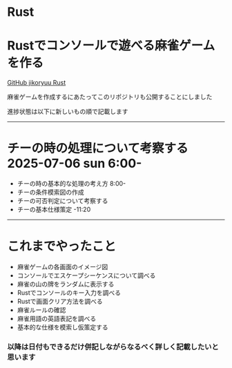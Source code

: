 # Rust

# Rustでコンソールで遊べる麻雀ゲームを作る
[GitHub jikoryuu Rust](https://github.com/jikoryuu/Rust)

麻雀ゲームを作成するにあたってこのリポジトリも公開することにしました

進捗状態は以下に新しいもの順で記載します

---
# チーの時の処理について考察する 2025-07-06 sun 6:00-
- チーの時の基本的な処理の考え方 8:00-
- チーの条件模索図の作成
- チーの可否判定について考察する
- チーの基本仕様策定 -11:20
---

# これまでやったこと

- 麻雀ゲームの各画面のイメージ図
- コンソールでエスケープシーケンスについて調べる
- 麻雀の山の牌をランダムに表示する
- Rustでコンソールのキー入力を調べる
- Rustで画面クリア方法を調べる
- 麻雀ルールの確認
- 麻雀用語の英語表記を調べる
- 基本的な仕様を模索し仮策定する

### 以降は日付もできるだけ併記しながらなるべく詳しく記載したいと思います